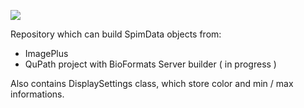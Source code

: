 [![](https://github.com/NicoKiaru/bigdataviewer-spimdata-extras/actions/workflows/build-main.yml/badge.svg)](https://github.com/NicoKiaru/bigdataviewer-spimdata-extras/actions/workflows/build-main.yml)

Repository which can build SpimData objects from:
- ImagePlus
- QuPath project with BioFormats Server builder ( in progress )

Also contains DisplaySettings class, which store color and min / max informations.
